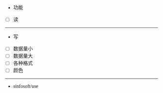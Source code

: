 <font face="SimSun" size=3>

- 功能
- [ ] 读

---

- 写
- [ ] 数据量小
- [ ] 数据量大
- [ ] 各种格式
- [ ] 颜色

---

- sinfosoft/use

</font>
